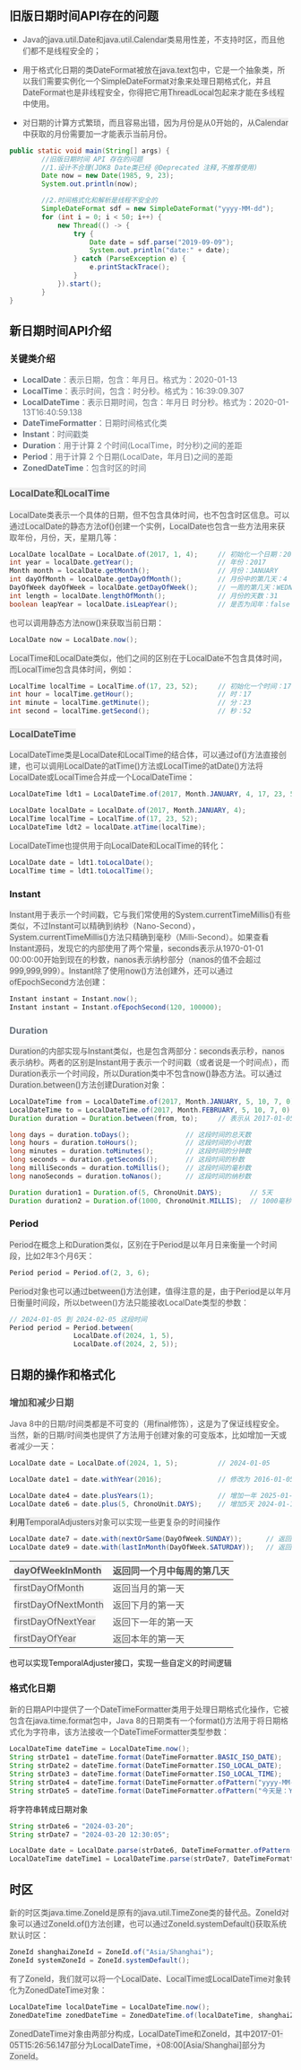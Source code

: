 ## 旧版日期时间API存在的问题
+ <font style="color:rgb(85, 85, 85);">Java的</font><font style="color:rgb(85, 85, 85);background-color:rgb(238, 238, 238);">java.util.Date</font><font style="color:rgb(85, 85, 85);">和</font><font style="color:rgb(85, 85, 85);background-color:rgb(238, 238, 238);">java.util.Calendar</font><font style="color:rgb(85, 85, 85);">类易用性差，不支持时区，而且他们都不是线程安全的；</font>



+ <font style="color:rgb(85, 85, 85);">用于格式化日期的类</font><font style="color:rgb(85, 85, 85);background-color:rgb(238, 238, 238);">DateFormat</font><font style="color:rgb(85, 85, 85);">被放在</font><font style="color:rgb(85, 85, 85);background-color:rgb(238, 238, 238);">java.text</font><font style="color:rgb(85, 85, 85);">包中，它是一个抽象类，所以我们需要实例化一个</font><font style="color:rgb(85, 85, 85);background-color:rgb(238, 238, 238);">SimpleDateFormat</font><font style="color:rgb(85, 85, 85);">对象来处理日期格式化，并且</font><font style="color:rgb(85, 85, 85);background-color:rgb(238, 238, 238);">DateFormat</font><font style="color:rgb(85, 85, 85);">也是非线程安全，你得把它用</font><font style="color:rgb(85, 85, 85);background-color:rgb(238, 238, 238);">ThreadLocal</font><font style="color:rgb(85, 85, 85);">包起来才能在多线程中使用。</font>



+ <font style="color:rgb(85, 85, 85);">对日期的计算方式繁琐，而且容易出错，因为月份是从0开始的，从</font><font style="color:rgb(85, 85, 85);background-color:rgb(238, 238, 238);">Calendar</font><font style="color:rgb(85, 85, 85);">中获取的月份需要加一才能表示当前月份。</font>



```java
public static void main(String[] args) {
        //旧版日期时间 API 存在的问题
        //1.设计不合理(JDK8 Date类已经 @Deprecated 注释,不推荐使用)
        Date now = new Date(1985, 9, 23);
        System.out.println(now);

        //2.时间格式化和解析是线程不安全的
        SimpleDateFormat sdf = new SimpleDateFormat("yyyy-MM-dd");
        for (int i = 0; i < 50; i++) {
            new Thread(() -> {
                try {
                    Date date = sdf.parse("2019-09-09");
                    System.out.println("date:" + date);
                } catch (ParseException e) {
                    e.printStackTrace();
                }
            }).start();
        }
}
```





## 新日期时间API介绍
### 关键类介绍
+ **<font style="color:rgb(106, 115, 125) !important;">LocalDate</font>**<font style="color:rgb(106, 115, 125) !important;">：表示日期，包含：年月日。格式为：2020-01-13</font>
+ **<font style="color:rgb(106, 115, 125) !important;">LocalTime</font>**<font style="color:rgb(106, 115, 125) !important;">：表示时间，包含：时分秒。格式为：16:39:09.307</font>
+ **<font style="color:rgb(106, 115, 125) !important;">LocalDateTime</font>**<font style="color:rgb(106, 115, 125) !important;">：表示日期时间，包含：年月日 时分秒。格式为：2020-01-13T16:40:59.138</font>
+ **<font style="color:rgb(106, 115, 125) !important;">DateTimeFormatter</font>**<font style="color:rgb(106, 115, 125) !important;">：日期时间格式化类</font>
+ **<font style="color:rgb(106, 115, 125) !important;">Instant</font>**<font style="color:rgb(106, 115, 125) !important;">：时间戳类</font>
+ **<font style="color:rgb(106, 115, 125) !important;">Duration</font>**<font style="color:rgb(106, 115, 125) !important;">：用于计算 2 个时间(LocalTime，时分秒)之间的差距</font>
+ **<font style="color:rgb(106, 115, 125) !important;">Period</font>**<font style="color:rgb(106, 115, 125) !important;">：用于计算 2 个日期(LocalDate，年月日)之间的差距</font>
+ **<font style="color:rgb(106, 115, 125) !important;">ZonedDateTime</font>**<font style="color:rgb(106, 115, 125) !important;">：包含时区的时间</font>

<font style="color:rgb(85, 85, 85);background-color:rgb(238, 238, 238);"></font>

### <font style="color:rgb(85, 85, 85);background-color:rgb(238, 238, 238);">LocalDate</font><font style="color:rgb(85, 85, 85);">和</font><font style="color:rgb(85, 85, 85);background-color:rgb(238, 238, 238);">LocalTime</font>
<font style="color:rgb(85, 85, 85);background-color:rgb(238, 238, 238);">LocalDate</font><font style="color:rgb(85, 85, 85);">类表示一个具体的日期，但不包含具体时间，也不包含时区信息。可以通过</font><font style="color:rgb(85, 85, 85);background-color:rgb(238, 238, 238);">LocalDate</font><font style="color:rgb(85, 85, 85);">的静态方法</font><font style="color:rgb(85, 85, 85);background-color:rgb(238, 238, 238);">of()</font><font style="color:rgb(85, 85, 85);">创建一个实例，</font><font style="color:rgb(85, 85, 85);background-color:rgb(238, 238, 238);">LocalDate</font><font style="color:rgb(85, 85, 85);">也包含一些方法用来获取年份，月份，天，星期几等：</font>

```java
LocalDate localDate = LocalDate.of(2017, 1, 4);     // 初始化一个日期：2017-01-04
int year = localDate.getYear();                     // 年份：2017
Month month = localDate.getMonth();                 // 月份：JANUARY
int dayOfMonth = localDate.getDayOfMonth();         // 月份中的第几天：4
DayOfWeek dayOfWeek = localDate.getDayOfWeek();     // 一周的第几天：WEDNESDAY
int length = localDate.lengthOfMonth();             // 月份的天数：31
boolean leapYear = localDate.isLeapYear();          // 是否为闰年：false
```



<font style="color:rgb(85, 85, 85);">也可以调用静态方法</font><font style="color:rgb(85, 85, 85);background-color:rgb(238, 238, 238);">now()</font><font style="color:rgb(85, 85, 85);">来获取当前日期：</font>

```java
LocalDate now = LocalDate.now();
```

<font style="color:rgb(85, 85, 85);background-color:rgb(238, 238, 238);">LocalTime</font><font style="color:rgb(85, 85, 85);">和</font><font style="color:rgb(85, 85, 85);background-color:rgb(238, 238, 238);">LocalDate</font><font style="color:rgb(85, 85, 85);">类似，他们之间的区别在于</font><font style="color:rgb(85, 85, 85);background-color:rgb(238, 238, 238);">LocalDate</font><font style="color:rgb(85, 85, 85);">不包含具体时间，而</font><font style="color:rgb(85, 85, 85);background-color:rgb(238, 238, 238);">LocalTime</font><font style="color:rgb(85, 85, 85);">包含具体时间，例如：</font>

```java
LocalTime localTime = LocalTime.of(17, 23, 52);     // 初始化一个时间：17:23:52
int hour = localTime.getHour();                     // 时：17
int minute = localTime.getMinute();                 // 分：23
int second = localTime.getSecond();                 // 秒：52
```



### <font style="color:rgb(85, 85, 85);background-color:rgb(238, 238, 238);">LocalDateTime</font>
<font style="color:rgb(85, 85, 85);background-color:rgb(238, 238, 238);">LocalDateTime</font><font style="color:rgb(85, 85, 85);">类是</font><font style="color:rgb(85, 85, 85);background-color:rgb(238, 238, 238);">LocalDate</font><font style="color:rgb(85, 85, 85);">和</font><font style="color:rgb(85, 85, 85);background-color:rgb(238, 238, 238);">LocalTime</font><font style="color:rgb(85, 85, 85);">的结合体，可以通过</font><font style="color:rgb(85, 85, 85);background-color:rgb(238, 238, 238);">of()</font><font style="color:rgb(85, 85, 85);">方法直接创建，也可以调用</font><font style="color:rgb(85, 85, 85);background-color:rgb(238, 238, 238);">LocalDate</font><font style="color:rgb(85, 85, 85);">的</font><font style="color:rgb(85, 85, 85);background-color:rgb(238, 238, 238);">atTime()</font><font style="color:rgb(85, 85, 85);">方法或</font><font style="color:rgb(85, 85, 85);background-color:rgb(238, 238, 238);">LocalTime</font><font style="color:rgb(85, 85, 85);">的</font><font style="color:rgb(85, 85, 85);background-color:rgb(238, 238, 238);">atDate()</font><font style="color:rgb(85, 85, 85);">方法将</font><font style="color:rgb(85, 85, 85);background-color:rgb(238, 238, 238);">LocalDate</font><font style="color:rgb(85, 85, 85);">或</font><font style="color:rgb(85, 85, 85);background-color:rgb(238, 238, 238);">LocalTime</font><font style="color:rgb(85, 85, 85);">合并成一个</font><font style="color:rgb(85, 85, 85);background-color:rgb(238, 238, 238);">LocalDateTime</font><font style="color:rgb(85, 85, 85);">：</font>

```java
LocalDateTime ldt1 = LocalDateTime.of(2017, Month.JANUARY, 4, 17, 23, 52);

LocalDate localDate = LocalDate.of(2017, Month.JANUARY, 4);
LocalTime localTime = LocalTime.of(17, 23, 52);
LocalDateTime ldt2 = localDate.atTime(localTime);
```

<font style="color:rgb(85, 85, 85);background-color:rgb(238, 238, 238);">LocalDateTime</font><font style="color:rgb(85, 85, 85);">也提供用于向</font><font style="color:rgb(85, 85, 85);background-color:rgb(238, 238, 238);">LocalDate</font><font style="color:rgb(85, 85, 85);">和</font><font style="color:rgb(85, 85, 85);background-color:rgb(238, 238, 238);">LocalTime</font><font style="color:rgb(85, 85, 85);">的转化：</font>

```java
LocalDate date = ldt1.toLocalDate();
LocalTime time = ldt1.toLocalTime();
```



### Instant
<font style="color:rgb(85, 85, 85);background-color:rgb(238, 238, 238);">Instant</font><font style="color:rgb(85, 85, 85);">用于表示一个时间戳，它与我们常使用的</font><font style="color:rgb(85, 85, 85);background-color:rgb(238, 238, 238);">System.currentTimeMillis()</font><font style="color:rgb(85, 85, 85);">有些类似，不过</font><font style="color:rgb(85, 85, 85);background-color:rgb(238, 238, 238);">Instant</font><font style="color:rgb(85, 85, 85);">可以精确到纳秒（Nano-Second），</font><font style="color:rgb(85, 85, 85);background-color:rgb(238, 238, 238);">System.currentTimeMillis()</font><font style="color:rgb(85, 85, 85);">方法只精确到毫秒（Milli-Second）。如果查看</font><font style="color:rgb(85, 85, 85);background-color:rgb(238, 238, 238);">Instant</font><font style="color:rgb(85, 85, 85);">源码，发现它的内部使用了两个常量，</font><font style="color:rgb(85, 85, 85);background-color:rgb(238, 238, 238);">seconds</font><font style="color:rgb(85, 85, 85);">表示从1970-01-01 00:00:00开始到现在的秒数，</font><font style="color:rgb(85, 85, 85);background-color:rgb(238, 238, 238);">nanos</font><font style="color:rgb(85, 85, 85);">表示纳秒部分（</font><font style="color:rgb(85, 85, 85);background-color:rgb(238, 238, 238);">nanos</font><font style="color:rgb(85, 85, 85);">的值不会超过</font><font style="color:rgb(85, 85, 85);background-color:rgb(238, 238, 238);">999,999,999</font><font style="color:rgb(85, 85, 85);">）。</font><font style="color:rgb(85, 85, 85);background-color:rgb(238, 238, 238);">Instant</font><font style="color:rgb(85, 85, 85);">除了使用</font><font style="color:rgb(85, 85, 85);background-color:rgb(238, 238, 238);">now()</font><font style="color:rgb(85, 85, 85);">方法创建外，还可以通过</font><font style="color:rgb(85, 85, 85);background-color:rgb(238, 238, 238);">ofEpochSecond</font><font style="color:rgb(85, 85, 85);">方法创建：</font>

```java
Instant instant = Instant.now();
Instant instant = Instant.ofEpochSecond(120, 100000);
```

 

### **<font style="color:rgb(106, 115, 125) !important;">Duration</font>**
<font style="color:rgb(85, 85, 85);background-color:rgb(238, 238, 238);">Duration</font><font style="color:rgb(85, 85, 85);">的内部实现与</font><font style="color:rgb(85, 85, 85);background-color:rgb(238, 238, 238);">Instant</font><font style="color:rgb(85, 85, 85);">类似，也是包含两部分：</font><font style="color:rgb(85, 85, 85);background-color:rgb(238, 238, 238);">seconds</font><font style="color:rgb(85, 85, 85);">表示秒，</font><font style="color:rgb(85, 85, 85);background-color:rgb(238, 238, 238);">nanos</font><font style="color:rgb(85, 85, 85);">表示纳秒。两者的区别是</font><font style="color:rgb(85, 85, 85);background-color:rgb(238, 238, 238);">Instant</font><font style="color:rgb(85, 85, 85);">用于表示一个时间戳（或者说是一个时间点），而</font><font style="color:rgb(85, 85, 85);background-color:rgb(238, 238, 238);">Duration</font><font style="color:rgb(85, 85, 85);">表示一个时间段，所以</font><font style="color:rgb(85, 85, 85);background-color:rgb(238, 238, 238);">Duration</font><font style="color:rgb(85, 85, 85);">类中不包含</font><font style="color:rgb(85, 85, 85);background-color:rgb(238, 238, 238);">now()</font><font style="color:rgb(85, 85, 85);">静态方法。可以通过</font><font style="color:rgb(85, 85, 85);background-color:rgb(238, 238, 238);">Duration.between()</font><font style="color:rgb(85, 85, 85);">方法创建</font><font style="color:rgb(85, 85, 85);background-color:rgb(238, 238, 238);">Duration</font><font style="color:rgb(85, 85, 85);">对象：</font>

```java
LocalDateTime from = LocalDateTime.of(2017, Month.JANUARY, 5, 10, 7, 0);    // 2017-01-05 10:07:00
LocalDateTime to = LocalDateTime.of(2017, Month.FEBRUARY, 5, 10, 7, 0);     // 2017-02-05 10:07:00
Duration duration = Duration.between(from, to);     // 表示从 2017-01-05 10:07:00 到 2017-02-05 10:07:00 这段时间

long days = duration.toDays();              // 这段时间的总天数
long hours = duration.toHours();            // 这段时间的小时数
long minutes = duration.toMinutes();        // 这段时间的分钟数
long seconds = duration.getSeconds();       // 这段时间的秒数
long milliSeconds = duration.toMillis();    // 这段时间的毫秒数
long nanoSeconds = duration.toNanos();      // 这段时间的纳秒数

Duration duration1 = Duration.of(5, ChronoUnit.DAYS);       // 5天
Duration duration2 = Duration.of(1000, ChronoUnit.MILLIS);  // 1000毫秒
```



### Period
<font style="color:rgb(85, 85, 85);background-color:rgb(238, 238, 238);">Period</font><font style="color:rgb(85, 85, 85);">在概念上和</font><font style="color:rgb(85, 85, 85);background-color:rgb(238, 238, 238);">Duration</font><font style="color:rgb(85, 85, 85);">类似，区别在于</font><font style="color:rgb(85, 85, 85);background-color:rgb(238, 238, 238);">Period</font><font style="color:rgb(85, 85, 85);">是以年月日来衡量一个时间段，比如2年3个月6天：</font>

```java
Period period = Period.of(2, 3, 6);
```

<font style="color:rgb(85, 85, 85);background-color:rgb(238, 238, 238);">Period</font><font style="color:rgb(85, 85, 85);">对象也可以通过</font><font style="color:rgb(85, 85, 85);background-color:rgb(238, 238, 238);">between()</font><font style="color:rgb(85, 85, 85);">方法创建，值得注意的是，由于</font><font style="color:rgb(85, 85, 85);background-color:rgb(238, 238, 238);">Period</font><font style="color:rgb(85, 85, 85);">是以年月日衡量时间段，所以between()方法只能接收LocalDate类型的参数：</font>

```java
// 2024-01-05 到 2024-02-05 这段时间
Period period = Period.between(
                LocalDate.of(2024, 1, 5),
                LocalDate.of(2024, 2, 5));
```



## 日期的操作和格式化
### <font style="color:rgb(85, 85, 85);">增加和减少日期</font>
<font style="color:rgb(85, 85, 85);">Java 8中的日期/时间类都是不可变的（用</font><font style="color:rgb(85, 85, 85);background-color:rgb(238, 238, 238);">final</font><font style="color:rgb(85, 85, 85);">修饰），这是为了保证线程安全。当然，新的日期/时间类也提供了方法用于创建对象的可变版本，比如增加一天或者减少一天：</font>

```java
LocalDate date = LocalDate.of(2024, 1, 5);          // 2024-01-05

LocalDate date1 = date.withYear(2016);              // 修改为 2016-01-05

LocalDate date4 = date.plusYears(1);                // 增加一年 2025-01-05
LocalDate date6 = date.plus(5, ChronoUnit.DAYS);    // 增加5天 2024-01-10
```

利用<font style="color:rgb(85, 85, 85);background-color:rgb(238, 238, 238);">TemporalAdjusters</font><font style="color:rgb(85, 85, 85);">对象可以实现一些更复杂的时间操作</font>

```java
LocalDate date7 = date.with(nextOrSame(DayOfWeek.SUNDAY));      // 返回下一个距离当前时间最近的星期日
LocalDate date9 = date.with(lastInMonth(DayOfWeek.SATURDAY));   // 返回本月最后一个星期六
```

| <font style="color:rgb(85, 85, 85);background-color:rgb(238, 238, 238);">dayOfWeekInMonth</font> | <font style="color:rgb(85, 85, 85);">返回同一个月中每周的第几天</font> |
| :--- | :--- |
| <font style="color:rgb(85, 85, 85);background-color:rgb(238, 238, 238);">firstDayOfMonth</font> | <font style="color:rgb(85, 85, 85);">返回当月的第一天</font> |
| <font style="color:rgb(85, 85, 85);background-color:rgb(238, 238, 238);">firstDayOfNextMonth</font> | <font style="color:rgb(85, 85, 85);">返回下月的第一天</font> |
| <font style="color:rgb(85, 85, 85);background-color:rgb(238, 238, 238);">firstDayOfNextYear</font> | <font style="color:rgb(85, 85, 85);">返回下一年的第一天</font> |
| <font style="color:rgb(85, 85, 85);background-color:rgb(238, 238, 238);">firstDayOfYear</font> | <font style="color:rgb(85, 85, 85);">返回本年的第一天</font> |




也可以实现TemporalAdjuster 接口，实现一些自定义的时间逻辑

### 格式化日期
<font style="color:rgb(85, 85, 85);">新的日期API中提供了一个</font><font style="color:rgb(85, 85, 85);background-color:rgb(238, 238, 238);">DateTimeFormatter</font><font style="color:rgb(85, 85, 85);">类用于处理日期格式化操作，它被包含在</font><font style="color:rgb(85, 85, 85);background-color:rgb(238, 238, 238);">java.time.format</font><font style="color:rgb(85, 85, 85);">包中，Java 8的日期类有一个</font><font style="color:rgb(85, 85, 85);background-color:rgb(238, 238, 238);">format()</font><font style="color:rgb(85, 85, 85);">方法用于将日期格式化为字符串，该方法接收一个</font><font style="color:rgb(85, 85, 85);background-color:rgb(238, 238, 238);">DateTimeFormatter</font><font style="color:rgb(85, 85, 85);">类型参数：</font>

```java
LocalDateTime dateTime = LocalDateTime.now();
String strDate1 = dateTime.format(DateTimeFormatter.BASIC_ISO_DATE);    
String strDate2 = dateTime.format(DateTimeFormatter.ISO_LOCAL_DATE);    
String strDate3 = dateTime.format(DateTimeFormatter.ISO_LOCAL_TIME);    
String strDate4 = dateTime.format(DateTimeFormatter.ofPattern("yyyy-MM-dd"));
String strDate5 = dateTime.format(DateTimeFormatter.ofPattern("今天是：YYYY年 MMMM DD日 E", Locale.CHINESE));
```

将字符串转成日期对象

```java
String strDate6 = "2024-03-20";
String strDate7 = "2024-03-20 12:30:05";

LocalDate date = LocalDate.parse(strDate6, DateTimeFormatter.ofPattern("yyyy-MM-dd"));
LocalDateTime dateTime1 = LocalDateTime.parse(strDate7, DateTimeFormatter.ofPattern("yyyy-MM-dd HH:mm:ss"));
```



## 时区
<font style="color:rgb(85, 85, 85);">新的时区类</font><font style="color:rgb(85, 85, 85);background-color:rgb(238, 238, 238);">java.time.ZoneId</font><font style="color:rgb(85, 85, 85);">是原有的</font><font style="color:rgb(85, 85, 85);background-color:rgb(238, 238, 238);">java.util.TimeZone</font><font style="color:rgb(85, 85, 85);">类的替代品。</font><font style="color:rgb(85, 85, 85);background-color:rgb(238, 238, 238);">ZoneId</font><font style="color:rgb(85, 85, 85);">对象可以通过</font><font style="color:rgb(85, 85, 85);background-color:rgb(238, 238, 238);">ZoneId.of()</font><font style="color:rgb(85, 85, 85);">方法创建，也可以通过</font><font style="color:rgb(85, 85, 85);background-color:rgb(238, 238, 238);">ZoneId.systemDefault()</font><font style="color:rgb(85, 85, 85);">获取系统默认时区：</font>

```java
ZoneId shanghaiZoneId = ZoneId.of("Asia/Shanghai");
ZoneId systemZoneId = ZoneId.systemDefault();
```

<font style="color:rgb(85, 85, 85);"></font>

<font style="color:rgb(85, 85, 85);">有了</font><font style="color:rgb(85, 85, 85);background-color:rgb(238, 238, 238);">ZoneId</font><font style="color:rgb(85, 85, 85);">，我们就可以将一个</font><font style="color:rgb(85, 85, 85);background-color:rgb(238, 238, 238);">LocalDate</font><font style="color:rgb(85, 85, 85);">、</font><font style="color:rgb(85, 85, 85);background-color:rgb(238, 238, 238);">LocalTime</font><font style="color:rgb(85, 85, 85);">或</font><font style="color:rgb(85, 85, 85);background-color:rgb(238, 238, 238);">LocalDateTime</font><font style="color:rgb(85, 85, 85);">对象转化为</font><font style="color:rgb(85, 85, 85);background-color:rgb(238, 238, 238);">ZonedDateTime</font><font style="color:rgb(85, 85, 85);">对象：</font>

```java
LocalDateTime localDateTime = LocalDateTime.now();
ZonedDateTime zonedDateTime = ZonedDateTime.of(localDateTime, shanghaiZoneId);
```



<font style="color:rgb(85, 85, 85);background-color:rgb(238, 238, 238);">ZonedDateTime</font><font style="color:rgb(85, 85, 85);">对象由两部分构成，</font><font style="color:rgb(85, 85, 85);background-color:rgb(238, 238, 238);">LocalDateTime</font><font style="color:rgb(85, 85, 85);">和</font><font style="color:rgb(85, 85, 85);background-color:rgb(238, 238, 238);">ZoneId</font><font style="color:rgb(85, 85, 85);">，其中</font><font style="color:rgb(85, 85, 85);background-color:rgb(238, 238, 238);">2017-01-05T15:26:56.147</font><font style="color:rgb(85, 85, 85);">部分为</font><font style="color:rgb(85, 85, 85);background-color:rgb(238, 238, 238);">LocalDateTime</font><font style="color:rgb(85, 85, 85);">，</font><font style="color:rgb(85, 85, 85);background-color:rgb(238, 238, 238);">+08:00[Asia/Shanghai]</font><font style="color:rgb(85, 85, 85);">部分为</font><font style="color:rgb(85, 85, 85);background-color:rgb(238, 238, 238);">ZoneId</font><font style="color:rgb(85, 85, 85);">。</font>

